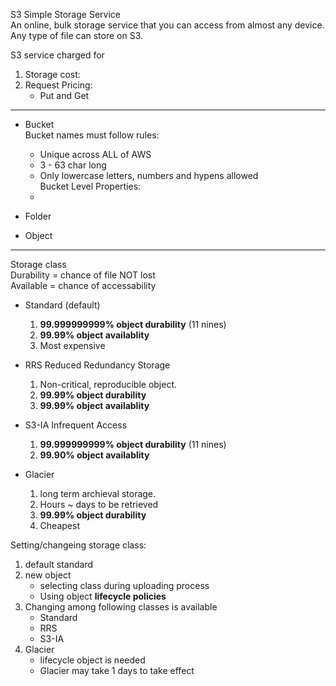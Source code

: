 S3 Simple Storage Service<br>
An online, bulk storage service that you can access from almost any device.<br>
Any type of file can store on S3.

S3 service charged for
1) Storage cost:
2) Request Pricing:
    - Put and Get
    
---
 - Bucket<br>
    Bucket names must follow rules:<br>
      - Unique across ALL of AWS<br>
      - 3 - 63 char long<br>
      - Only lowercase letters, numbers and hypens allowed<br>
    Bucket Level Properties:<br>
      - 
      
 - Folder

 - Object
 
---
Storage class<br>
Durability = chance of file NOT lost<br>
Available = chance of accessability<br>
 - Standard (default)
    1) **99.999999999% object durability** (11 nines)
    2) **99.99% object availablity**
    3) Most expensive
    
 - RRS Reduced Redundancy Storage
    1) Non-critical, reproducible object.
    2) **99.99% object durability**
    3) **99.99% object availablity**
    
 - S3-IA Infrequent Access
    1) **99.999999999% object durability** (11 nines)
    2) **99.90% object availablity**
    
 - Glacier
    1) long term archieval storage.
    2) Hours ~ days to be retrieved
    3) **99.99% object durability**
    4) Cheapest

Setting/changeing storage class:
 1) default standard
 2) new object
    - selecting class during uploading process
    - Using object **lifecycle policies**
 3) Changing among following classes is available
    - Standard
    - RRS
    - S3-IA
 4) Glacier
    - lifecycle object is needed
    - Glacier may take 1 days to take effect
